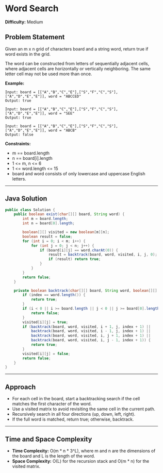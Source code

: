 # Word Search

**Difficulty:** Medium

## Problem Statement
Given an m x n grid of characters board and a string word, return true if word exists in the grid.

The word can be constructed from letters of sequentially adjacent cells, where adjacent cells are horizontally or vertically neighboring. The same letter cell may not be used more than once.

**Example:**
```
Input: board = [["A","B","C","E"],["S","F","C","S"],["A","D","E","E"]], word = "ABCCED"
Output: true

Input: board = [["A","B","C","E"],["S","F","C","S"],["A","D","E","E"]], word = "SEE"
Output: true

Input: board = [["A","B","C","E"],["S","F","C","S"],["A","D","E","E"]], word = "ABCB"
Output: false
```

**Constraints:**
- m == board.length
- n == board[i].length
- 1 <= m, n <= 6
- 1 <= word.length <= 15
- board and word consists of only lowercase and uppercase English letters.

---

## Java Solution
```java
public class Solution {
	public boolean exist(char[][] board, String word) {
		int m = board.length;
		int n = board[0].length;

		boolean[][] visited = new boolean[m][n];
		boolean result = false;
		for (int i = 0; i < m; i++) {
			for (int j = 0; j < n; j++) {
				if (board[i][j] == word.charAt(0)) {
					result = backtrack(board, word, visited, i, j, 0);
					if (result) return true;
				}
			}
		}
		return false;
	}

	private boolean backtrack(char[][] board, String word, boolean[][] visited, int i, int j, int index) {
		if (index == word.length()) {
			return true;
		}
		if (i < 0 || i >= board.length || j < 0 || j >= board[0].length || visited[i][j] || board[i][j] != word.charAt(index)) {
			return false;
		}
		visited[i][j] = true;
		if (backtrack(board, word, visited, i + 1, j, index + 1) ||
			backtrack(board, word, visited, i - 1, j, index + 1) ||
			backtrack(board, word, visited, i, j + 1, index + 1) ||
			backtrack(board, word, visited, i, j - 1, index + 1)) {
			return true;
		}
		visited[i][j] = false;
		return false;
	}
}
```

---

## Approach
- For each cell in the board, start a backtracking search if the cell matches the first character of the word.
- Use a visited matrix to avoid revisiting the same cell in the current path.
- Recursively search in all four directions (up, down, left, right).
- If the full word is matched, return true; otherwise, backtrack.

---

## Time and Space Complexity
- **Time Complexity:** O(m * n * 3^L), where m and n are the dimensions of the board and L is the length of the word.
- **Space Complexity:** O(L) for the recursion stack and O(m * n) for the visited matrix.
